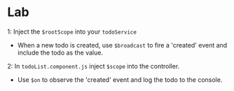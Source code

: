 # Lab
1: Inject the `$rootScope` into your `todoService`

* When a new todo is created, use `$broadcast` to fire a 'created' event and include the todo as the value.

2: In `todoList.component.js` inject `$scope` into the controller.

* Use `$on` to observe the 'created' event and log the todo to the console.